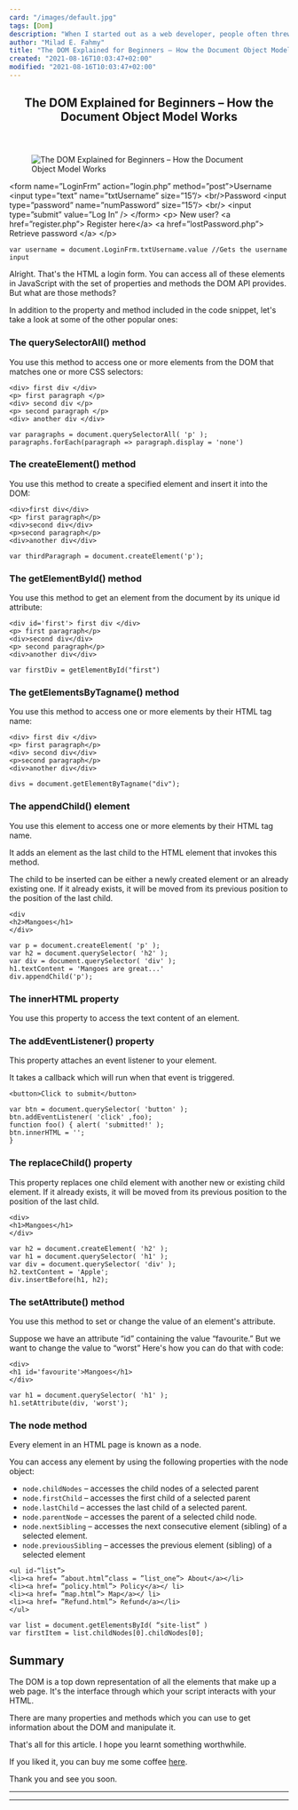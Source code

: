 ```yaml
---
card: "/images/default.jpg"
tags: [Dom]
description: "When I started out as a web developer, people often threw aro"
author: "Milad E. Fahmy"
title: "The DOM Explained for Beginners – How the Document Object Model Works"
created: "2021-08-16T10:03:47+02:00"
modified: "2021-08-16T10:03:47+02:00"
---
```

<div class="site-wrapper">
<main id="site-main" class="site-main outer">
<div class="inner">
<article class="post-full post tag-dom tag-document-object-model tag-javascript tag-web-development ">
<header class="post-full-header">
<h1 class="post-full-title">The DOM Explained for Beginners – How the Document Object Model Works</h1>
</header>
<figure class="post-full-image">
<picture>
<source media="(max-width: 700px)" sizes="1px" srcset="data:image/gif;base64,R0lGODlhAQABAIAAAAAAAP///yH5BAEAAAAALAAAAAABAAEAAAIBRAA7 1w">
<source media="(min-width: 701px)" sizes="(max-width: 800px) 400px,
(max-width: 1170px) 700px,
1400px" srcset="/news/content/images/size/w300/2021/05/DOM--1-.png 300w,
/news/content/images/size/w600/2021/05/DOM--1-.png 600w,
/news/content/images/size/w1000/2021/05/DOM--1-.png 1000w,
/news/content/images/size/w2000/2021/05/DOM--1-.png 2000w">
<img onerror="this.style.display='none'" src="/news/content/images/size/w2000/2021/05/DOM--1-.png" alt="The DOM Explained for Beginners – How the Document Object Model Works">
</picture>
</figure>
<section class="post-full-content">
<div class="post-content">
&lt;form name=”LoginFrm” action=”login.php” method=”post”&gt;‌‌Username
&lt;input type=”text” name=”txtUsername” size=”15”/&gt; &lt;br/&gt;‌‌Password
&lt;input type=”password” name=”numPassword” size=”15”/&gt; &lt;br/&gt;‌‌
&lt;input type=”submit” value=”Log In” /&gt;‌‌
&lt;/form&gt;‌‌
&lt;p&gt; New user? &lt;a href=”register.php”&gt; Register here&lt;/a&gt;
&lt;a href=”lostPassword.php”&gt; Retrieve password &lt;/a&gt;
&lt;/p&gt;</code></pre><pre><code class="language-js">var username = document.LoginFrm.txtUsername.value //Gets the username input </code></pre><p>Alright. That's the HTML a login form. You can access all of these elements in JavaScript with the set of properties and methods the DOM API provides. But what are those methods?</p><p>In addition to the property and method included in the code snippet, let's take a look at some of the other popular ones:</p><h3 id="the-queryselectorall-method">The querySelectorAll() method</h3><p>You use this method to access one or more elements from the DOM that matches one or more CSS selectors:</p><pre><code class="language-html">&lt;div&gt; first div &lt;/div&gt;
&lt;p&gt; first paragraph &lt;/p&gt;
&lt;div&gt; second div &lt;/p&gt;
&lt;p&gt; second paragraph &lt;/p&gt;
&lt;div&gt; another div &lt;/div&gt;</code></pre><pre><code class="language-js">var paragraphs = document.querySelectorAll( 'p' );
paragraphs.forEach(paragraph =&gt; paragraph.display = 'none')</code></pre><h3 id="the-createelement-method">The createElement() method</h3><p>You use this method to create a specified element and insert it into the DOM:</p><pre><code class="language-html">&lt;div&gt;first div&lt;/div&gt;
&lt;p&gt; first paragraph&lt;/p&gt;
&lt;div&gt;second div&lt;/div&gt;
&lt;p&gt;second paragraph&lt;/p&gt;
&lt;div&gt;another div&lt;/div&gt;</code></pre><pre><code class="language-js">var thirdParagraph = document.createElement('p');</code></pre><h3 id="the-getelementbyid-method">The getElementById() method</h3><p>You use this method to get an element from the document by its unique id attribute:</p><pre><code class="language-html">&lt;div id='first'&gt; first div &lt;/div&gt;
&lt;p&gt; first paragraph&lt;/p&gt;
&lt;div&gt;second div&lt;/div&gt;
&lt;p&gt; second paragraph&lt;/p&gt;
&lt;div&gt;another div&lt;/div&gt; </code></pre><pre><code class="language-js">var firstDiv = getElementById("first")</code></pre><h3 id="the-getelementsbytagname-method">The getElementsByTagname() method</h3><p>You use this method to access one or more elements by their HTML tag name:</p><pre><code class="language-html">&lt;div&gt; first div &lt;/div&gt;
&lt;p&gt; first paragraph&lt;/p&gt;
&lt;div&gt; second div&lt;/div&gt;
&lt;p&gt;second paragraph&lt;/p&gt;
&lt;div&gt;another div&lt;/div&gt;</code></pre><pre><code class="language-js">divs = document.getElementByTagname("div");</code></pre><h3 id="the-appendchild-element">The appendChild() element</h3><p>You use this element to access one or more elements by their HTML tag name.</p><p>It adds an element as the last child to the HTML element that invokes this method.</p><p>The child to be inserted can be either a newly created element or an already existing one. If it already exists, it will be moved from its previous position to the position of the last child.</p><pre><code class="language-html">&lt;div
&lt;h2&gt;Mangoes&lt;/h1&gt;
&lt;/div&gt;</code></pre><pre><code class="language-js">var p = document.createElement( 'p' );
var h2 = document.querySelector( 'h2' );
var div = document.querySelector( 'div' );
h1.textContent = 'Mangoes are great...'
div.appendChild('p');</code></pre><h3 id="the-innerhtml-property">The innerHTML property</h3><p>You use this property to access the text content of an element.</p><h3 id="the-addeventlistener-property">The addEventListener() property</h3><p>This property attaches an event listener to your element.</p><p>It takes a callback which will run when that event is triggered.</p><pre><code class="language-html">&lt;button&gt;Click to submit&lt;/button&gt;‌‌</code></pre><pre><code class="language-js">var btn = document.querySelector( 'button' );‌‌
btn.addEventListener( 'click' ,foo);‌‌
function foo() { alert( 'submitted!' );
btn.innerHTML = '';
}</code></pre><h3 id="the-replacechild-property">The replaceChild() property</h3><p>This property replaces one child element with another new or existing child element. If it already exists, it will be moved from its previous position to the position of the last child.</p><pre><code class="language-html">&lt;div&gt;‌‌
&lt;h1&gt;Mangoes‌&lt;/h1&gt;‌
&lt;/div&gt;</code></pre><pre><code class="language-js">var h2 = document.createElement( 'h2' );‌‌
var h1 = document.querySelector( 'h1' );‌‌
var div = document.querySelector( 'div' );‌‌
h2.textContent = 'Apple';‌‌
div.insertBefore(h1, h2);</code></pre><h3 id="the-setattribute-method">The setAttribute() method</h3><p>You use this method to set or change the value of an element's attribute.</p><p>Suppose we have an attribute “id” containing the value “favourite.”‌‌ But we want to change the value to “worst” Here's how you can do that with code:</p><pre><code class="language-html">&lt;div&gt;‌‌
&lt;h1 id='favourite'&gt;Mangoes‌‌&lt;/h1&gt;
&lt;/div&gt;</code></pre><pre><code class="language-js">var h1 = document.querySelector( 'h1' );
h1.setAttribute(div, 'worst');</code></pre><h3 id="the-node-method">The node method</h3><p>Every element in an HTML page is known as a node.</p><p>You can access any element by using the following properties with the node object:</p><ul><li><code>node.childNodes</code> – accesses the child nodes of a selected parent‌‌</li><li><code>node.firstChild</code> – accesses the first child of a selected parent‌‌</li><li><code>node.lastChild</code> – accesses the last child of a selected parent.‌‌</li><li><code>node.parentNode</code> – accesses the parent of a selected child node.‌‌</li><li><code>node.nextSibling</code> – accesses the next consecutive element (sibling) of a selected element.‌‌</li><li><code>node.previousSibling</code> – accesses the previous element (sibling) of a selected element</li></ul><pre><code class="language-html">&lt;ul id-“list”&gt;‌‌
&lt;li&gt;&lt;a href= ”about.html”‌‌class = ”list_one”&gt; About‌‌&lt;/a&gt;&lt;/li&gt;‌‌
&lt;li&gt;&lt;a href= ”policy.html”&gt; Policy‌‌&lt;/a&gt;&lt;/ li&gt;‌‌
&lt;li&gt;&lt;a href= ”map.html”&gt; Map‌‌&lt;/a&gt;&lt;/ li&gt;‌‌
&lt;li&gt;&lt;a href= ”Refund.html”&gt; Refund‌‌&lt;/a&gt;&lt;/li&gt;‌‌
&lt;/ul&gt;</code></pre><pre><code class="language-js">var list = document.getElementsById( “site-list” )‌‌
var firstItem = list‌‌.childNodes[0].childNodes[0];</code></pre><h2 id="summary">Summary</h2><p>The DOM is a top down representation of all the elements that make up a web page. It's the interface through which your script interacts with your HTML.</p><p>There are many properties and methods which you can use to get information about the DOM and manipulate it.</p><p>That's all for this article. I hope you learnt something worthwhile.</p><p>If you liked it, you can buy me some coffee <a href="https://ubahthebuilder.tech">here</a>.</p><p>Thank you and see you soon.</p>
</div>
<hr>
<hr>
</section>
</article>
</div>
</main>
</div>
<!-- Google Tag Manager (noscript) -->
<!-- End Google Tag Manager (noscript) -->

